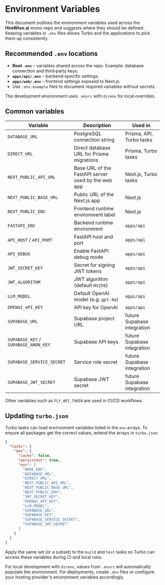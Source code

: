 # Environment Variables

This document outlines the environment variables used across the **HireWise.ai** mono-repo and suggests where they should be defined. Keeping variables in `.env` files allows Turbo and the applications to pick them up consistently.

## Recommended `.env` locations

- **Root `.env`** – variables shared across the repo. Example: database connection and third‑party keys.
- **`apps/api/.env`** – backend‑specific settings.
- **`apps/web/.env`** – frontend settings exposed to Next.js.
- Use `.env.example` files to document required variables without secrets.

The development environment uses `.envrc` with `direnv` for local overrides.

## Common variables

| Variable | Description | Used in |
|---|---|---|
| `DATABASE_URL` | PostgreSQL connection string | Prisma, API, Turbo tasks |
| `DIRECT_URL` | Direct database URL for Prisma migrations | Prisma, Turbo tasks |
| `NEXT_PUBLIC_API_URL` | Base URL of the FastAPI server used by the web app | Next.js, Turbo tasks |
| `NEXT_PUBLIC_BASE_URL` | Public URL of the Next.js app | Next.js |
| `NEXT_PUBLIC_ENV` | Frontend runtime environment label | Next.js |
| `FASTAPI_ENV` | Backend runtime environment | `apps/api` |
| `API_HOST` / `API_PORT` | FastAPI host and port | `apps/api` |
| `API_DEBUG` | Enable FastAPI debug mode | `apps/api` |
| `JWT_SECRET_KEY` | Secret for signing JWT tokens | `apps/api` |
| `JWT_ALGORITHM` | JWT algorithm (default `HS256`) | `apps/api` |
| `LLM_MODEL` | Default OpenAI model (e.g. `gpt-4o`) | `apps/api` |
| `OPENAI_API_KEY` | API key for OpenAI | `apps/api` |
| `SUPABASE_URL` | Supabase project URL | future Supabase integration |
| `SUPABASE_KEY` / `SUPABASE_ANON_KEY` | Supabase API keys | future Supabase integration |
| `SUPABASE_SERVICE_SECRET` | Service role secret | future Supabase integration |
| `SUPABASE_JWT_SECRET` | Supabase JWT secret | future Supabase integration |

Other variables such as `FLY_API_TOKEN` are used in CI/CD workflows.

## Updating `turbo.json`

Turbo tasks can load environment variables listed in the `env` arrays. To ensure all packages get the correct values, extend the arrays in `turbo.json`:

```json
{
  "tasks": {
    "dev": {
      "cache": false,
      "persistent": true,
      "env": [
        "NODE_ENV",
        "DATABASE_URL",
        "DIRECT_URL",
        "NEXT_PUBLIC_API_URL",
        "NEXT_PUBLIC_BASE_URL",
        "NEXT_PUBLIC_ENV",
        "JWT_SECRET_KEY",
        "OPENAI_API_KEY",
        "LLM_MODEL",
        "SUPABASE_URL",
        "SUPABASE_KEY",
        "SUPABASE_SERVICE_SECRET",
        "SUPABASE_JWT_SECRET"
      ]
    }
  }
}
```

Apply the same set (or a subset) to the `build` and `test` tasks so Turbo can access these variables during CI and local runs.

For local development with `direnv`, values from `.envrc` will automatically populate the environment. For deployments, create `.env` files or configure your hosting provider's environment variables accordingly.
